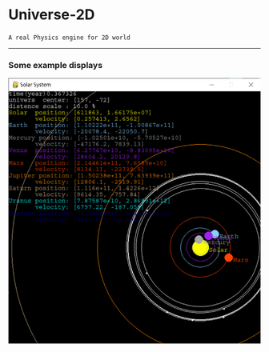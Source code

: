 # Universe-2D

`A real Physics engine for 2D world`
___

### Some example displays

![Solar_system](Solar_system.png)


